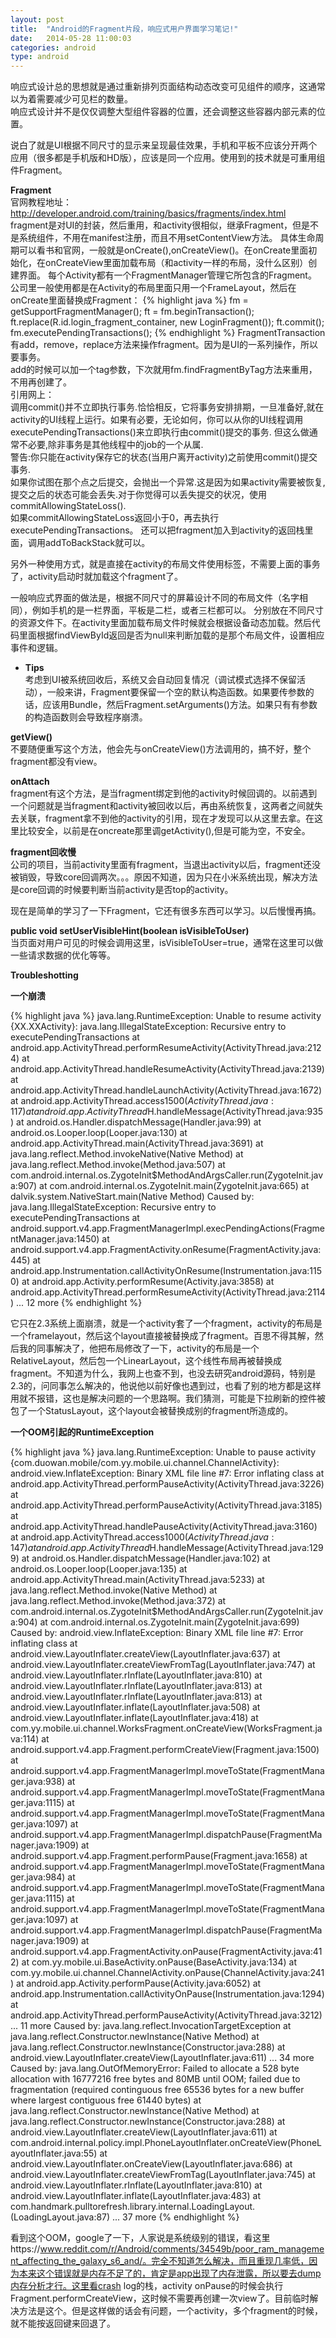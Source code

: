 ```yaml
---
layout: post
title:  "Android的Fragment片段，响应式用户界面学习笔记!"
date:   2014-05-28 11:00:03
categories: android
type: android
---
```


响应式设计总的思想就是通过重新排列页面结构动态改变可见组件的顺序，这通常以为着需要减少可见栏的数量。  
响应式设计并不是仅仅调整大型组件容器的位置，还会调整这些容器内部元素的位置。

说白了就是UI根据不同尺寸的显示来呈现最佳效果，手机和平板不应该分开两个应用（很多都是手机版和HD版），应该是同一个应用。使用到的技术就是可重用组件Fragment。

**Fragment**  
官网教程地址：http://developer.android.com/training/basics/fragments/index.html  
fragment是对UI的封装，然后重用，和activity很相似，继承Fragment，但是不是系统组件，不用在manifest注册，而且不用setContentView方法。
具体生命周期可以看书和官网，一般就是onCreate(),onCreateView()。在onCreate里面初始化，在onCreateView里面加载布局（和activity一样的布局，没什么区别）创建界面。
每个Activity都有一个FragmentManager管理它所包含的Fragment。  
公司里一般使用都是在Activity的布局里面只用一个FrameLayout，然后在onCreate里面替换成Fragment：
{% highlight java %}
fm = getSupportFragmentManager();
ft = fm.beginTransaction();
ft.replace(R.id.login_fragment_container, new LoginFragment());
ft.commit();
fm.executePendingTransactions();
{% endhighlight %}
FragmentTransaction有add，remove，replace方法来操作fragment。因为是UI的一系列操作，所以要事务。  
add的时候可以加一个tag参数，下次就用fm.findFragmentByTag方法来重用，不用再创建了。  
引用网上：  
调用commit()并不立即执行事务.恰恰相反，它将事务安排排期，一旦准备好,就在activity的UI线程上运行。如果有必要，无论如何，你可以从你的UI线程调用executePendingTransactions()来立即执行由commit()提交的事务. 但这么做通常不必要,除非事务是其他线程中的job的一个从属.  
警告:你只能在activity保存它的状态(当用户离开activity)之前使用commit()提交事务.  
如果你试图在那个点之后提交，会抛出一个异常.这是因为如果activity需要被恢复,提交之后的状态可能会丢失.对于你觉得可以丢失提交的状况，使用 commitAllowingStateLoss().    
如果commitAllowingStateLoss返回小于0，再去执行executePendingTransactions。
还可以把fragment加入到activity的返回栈里面，调用addToBackStack就可以。

另外一种使用方式，就是直接在activity的布局文件使用<fragment>标签，不需要上面的事务了，activity启动时就加载这个fragment了。

一般响应式界面的做法是，根据不同尺寸的屏幕设计不同的布局文件（名字相同），例如手机的是一栏界面，平板是二栏，或者三栏都可以。
分别放在不同尺寸的资源文件下。在activity里面加载布局文件时候就会根据设备动态加载。然后代码里面根据findViewById返回是否为null来判断加载的是那个布局文件，设置相应事件和逻辑。

* **Tips**  
考虑到UI被系统回收后，系统又会自动回复情况（调试模式选择不保留活动），一般来讲，Fragment要保留一个空的默认构造函数。如果要传参数的话，应该用Bundle，然后Fragment.setArguments()方法。如果只有有参数的构造函数则会导致程序崩溃。

**getView()**  
不要随便重写这个方法，他会先与onCreateView()方法调用的，搞不好，整个fragment都没有view。

**onAttach**  
fragment有这个方法，是当fragment绑定到他的activity时候回调的。以前遇到一个问题就是当fragment和activity被回收以后，再由系统恢复，这两者之间就失去关联，fragment拿不到他的activity的引用，现在才发现可以从这里去拿。在这里比较安全，以前是在oncreate那里调getActivity(),但是可能为空，不安全。

**fragment回收慢**  
公司的项目，当前activity里面有fragment，当退出activity以后，fragment还没被销毁，导致core回调两次。。。原因不知道，因为只在小米系统出现，解决方法是core回调的时候要判断当前activity是否top的activity。

现在是简单的学习了一下Fragment，它还有很多东西可以学习。以后慢慢再搞。

**public void setUserVisibleHint(boolean isVisibleToUser)**  
当页面对用户可见的时候会调用这里，isVisibleToUser=true，通常在这里可以做一些请求数据的优化等等。

**Troubleshotting**  

**一个崩溃**

{% highlight java %}
java.lang.RuntimeException: Unable to resume activity {XX.XXActivity}: java.lang.IllegalStateException: Recursive entry to executePendingTransactions
	at android.app.ActivityThread.performResumeActivity(ActivityThread.java:2124)
	at android.app.ActivityThread.handleResumeActivity(ActivityThread.java:2139)
	at android.app.ActivityThread.handleLaunchActivity(ActivityThread.java:1672)
	at android.app.ActivityThread.access$1500(ActivityThread.java:117)
	at android.app.ActivityThread$H.handleMessage(ActivityThread.java:935)
	at android.os.Handler.dispatchMessage(Handler.java:99)
	at android.os.Looper.loop(Looper.java:130)
	at android.app.ActivityThread.main(ActivityThread.java:3691)
	at java.lang.reflect.Method.invokeNative(Native Method)
	at java.lang.reflect.Method.invoke(Method.java:507)
	at com.android.internal.os.ZygoteInit$MethodAndArgsCaller.run(ZygoteInit.java:907)
	at com.android.internal.os.ZygoteInit.main(ZygoteInit.java:665)
	at dalvik.system.NativeStart.main(Native Method)
Caused by: java.lang.IllegalStateException: Recursive entry to executePendingTransactions
	at android.support.v4.app.FragmentManagerImpl.execPendingActions(FragmentManager.java:1450)
	at android.support.v4.app.FragmentActivity.onResume(FragmentActivity.java:445)
	at android.app.Instrumentation.callActivityOnResume(Instrumentation.java:1150)
	at android.app.Activity.performResume(Activity.java:3858)
	at android.app.ActivityThread.performResumeActivity(ActivityThread.java:2114)
	... 12 more
{% endhighlight %}

它只在2.3系统上面崩溃，就是一个activity套了一个fragment，activity的布局是一个framelayout，然后这个layout直接被替换成了fragment。百思不得其解，然后我的同事解决了，他把布局修改了一下，activity的布局是一个RelativeLayout，然后包一个LinearLayout，这个线性布局再被替换成fragment。不知道为什么，我网上也查不到，也没去研究android源码，特别是2.3的，问同事怎么解决的，他说他以前好像也遇到过，也看了别的地方都是这样用就不报错，这也是解决问题的一个思路啊。我们猜测，可能是下拉刷新的控件被包了一个StatusLayout，这个layout会被替换成别的fragment所造成的。

**一个OOM引起的RuntimeException**

{% highlight java %}
java.lang.RuntimeException: Unable to pause activity {com.duowan.mobile/com.yy.mobile.ui.channel.ChannelActivity}: android.view.InflateException: Binary XML file line #7: Error inflating class <unknown>
	at android.app.ActivityThread.performPauseActivity(ActivityThread.java:3226)
	at android.app.ActivityThread.performPauseActivity(ActivityThread.java:3185)
	at android.app.ActivityThread.handlePauseActivity(ActivityThread.java:3160)
	at android.app.ActivityThread.access$1000(ActivityThread.java:147)
	at android.app.ActivityThread$H.handleMessage(ActivityThread.java:1299)
	at android.os.Handler.dispatchMessage(Handler.java:102)
	at android.os.Looper.loop(Looper.java:135)
	at android.app.ActivityThread.main(ActivityThread.java:5233)
	at java.lang.reflect.Method.invoke(Native Method)
	at java.lang.reflect.Method.invoke(Method.java:372)
	at com.android.internal.os.ZygoteInit$MethodAndArgsCaller.run(ZygoteInit.java:904)
	at com.android.internal.os.ZygoteInit.main(ZygoteInit.java:699)
Caused by: android.view.InflateException: Binary XML file line #7: Error inflating class <unknown>
	at android.view.LayoutInflater.createView(LayoutInflater.java:637)
	at android.view.LayoutInflater.createViewFromTag(LayoutInflater.java:747)
	at android.view.LayoutInflater.rInflate(LayoutInflater.java:810)
	at android.view.LayoutInflater.rInflate(LayoutInflater.java:813)
	at android.view.LayoutInflater.rInflate(LayoutInflater.java:813)
	at android.view.LayoutInflater.inflate(LayoutInflater.java:508)
	at android.view.LayoutInflater.inflate(LayoutInflater.java:418)
	at com.yy.mobile.ui.channel.WorksFragment.onCreateView(WorksFragment.java:114)
	at android.support.v4.app.Fragment.performCreateView(Fragment.java:1500)
	at android.support.v4.app.FragmentManagerImpl.moveToState(FragmentManager.java:938)
	at android.support.v4.app.FragmentManagerImpl.moveToState(FragmentManager.java:1115)
	at android.support.v4.app.FragmentManagerImpl.moveToState(FragmentManager.java:1097)
	at android.support.v4.app.FragmentManagerImpl.dispatchPause(FragmentManager.java:1909)
	at android.support.v4.app.Fragment.performPause(Fragment.java:1658)
	at android.support.v4.app.FragmentManagerImpl.moveToState(FragmentManager.java:984)
	at android.support.v4.app.FragmentManagerImpl.moveToState(FragmentManager.java:1115)
	at android.support.v4.app.FragmentManagerImpl.moveToState(FragmentManager.java:1097)
	at android.support.v4.app.FragmentManagerImpl.dispatchPause(FragmentManager.java:1909)
	at android.support.v4.app.FragmentActivity.onPause(FragmentActivity.java:412)
	at com.yy.mobile.ui.BaseActivity.onPause(BaseActivity.java:134)
	at com.yy.mobile.ui.channel.ChannelActivity.onPause(ChannelActivity.java:241)
	at android.app.Activity.performPause(Activity.java:6052)
	at android.app.Instrumentation.callActivityOnPause(Instrumentation.java:1294)
	at android.app.ActivityThread.performPauseActivity(ActivityThread.java:3212)
	... 11 more
Caused by: java.lang.reflect.InvocationTargetException
	at java.lang.reflect.Constructor.newInstance(Native Method)
	at java.lang.reflect.Constructor.newInstance(Constructor.java:288)
	at android.view.LayoutInflater.createView(LayoutInflater.java:611)
	... 34 more
Caused by: java.lang.OutOfMemoryError: Failed to allocate a 528 byte allocation with 16777216 free bytes and 80MB until OOM; failed due to fragmentation (required continguous free 65536 bytes for a new buffer where largest contiguous free 61440 bytes)
	at java.lang.reflect.Constructor.newInstance(Native Method)
	at java.lang.reflect.Constructor.newInstance(Constructor.java:288)
	at android.view.LayoutInflater.createView(LayoutInflater.java:611)
	at com.android.internal.policy.impl.PhoneLayoutInflater.onCreateView(PhoneLayoutInflater.java:55)
	at android.view.LayoutInflater.onCreateView(LayoutInflater.java:686)
	at android.view.LayoutInflater.createViewFromTag(LayoutInflater.java:745)
	at android.view.LayoutInflater.rInflate(LayoutInflater.java:810)
	at android.view.LayoutInflater.inflate(LayoutInflater.java:483)
	at com.handmark.pulltorefresh.library.internal.LoadingLayout.<init>(LoadingLayout.java:87)
	... 37 more
{% endhighlight %}

看到这个OOM，google了一下，人家说是系统级别的错误，看这里https://www.reddit.com/r/Android/comments/34549b/poor_ram_management_affecting_the_galaxy_s6_and/。完全不知道怎么解决，而且重现几率低，因为本来这个错误就是内存不足了的，肯定是app出现了内存泄露，所以要去dump内存分析才行。这里看crash log的栈，activity onPause的时候会执行Fragment.performCreateView，这时候不需要再创建一次view了。目前临时解决方法是这个。但是这样做的话会有问题，一个activity，多个fragment的时候，就不能按返回键来回退了。